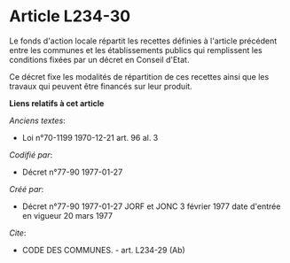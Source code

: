 # Article L234-30

Le fonds d'action locale répartit les recettes définies à l'article précédent entre les communes et les établissements
publics qui remplissent les conditions fixées par un décret en Conseil d'Etat. 

Ce décret fixe les modalités de répartition de ces recettes ainsi que les travaux qui peuvent être financés sur leur produit.

**Liens relatifs à cet article**

_Anciens textes_:

  - Loi n°70-1199 1970-12-21 art. 96 al. 3

_Codifié par_:

  - Décret n°77-90 1977-01-27

_Créé par_:

  - Décret n°77-90 1977-01-27 JORF et JONC 3 février 1977 date d'entrée en vigueur 20 mars 1977

_Cite_:

  - CODE DES COMMUNES. - art. L234-29 (Ab)
